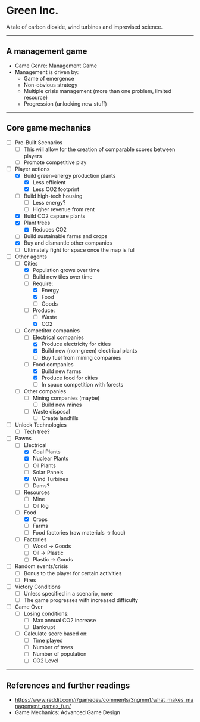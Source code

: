 # Green Inc.

A tale of carbon dioxide, wind turbines and improvised science.

------------------------------------------------------------------

## A management game
- Game Genre: Management Game
 - Management is driven by:
    - Game of emergence
    - Non-obvious strategy
    - Multiple crisis management (more than one problem, limited resource)
    - Progression (unlocking new stuff)


-----------------------------------------------------------------

## Core game mechanics

- [ ] Pre-Built Scenarios
	- [ ] This will allow for the creation of comparable scores between players
	- [ ] Promote competitive play

- [ ] Player actions
	- [X] Build green-energy production plants
		- [X] Less efficient
		- [X] Less CO2 footprint
	- [ ] Build high-tech housing
		- [ ] Less energy?
		- [ ] Higher revenue from rent
    - [X] Build CO2 capture plants
	- [X] Plant trees
		- [X] Reduces CO2
	- [ ] Build sustainable farms and crops
	- [X] Buy and dismantle other companies 
    - [ ] Ultimately fight for space once the map is full

- [ ] Other agents
	- [ ] Cities
		- [X] Population grows over time
		- [ ] Build new tiles over time
		- [ ] Require:
			- [X] Energy
			- [X] Food
			- [ ] Goods
        - [ ] Produce:
            - [ ] Waste
            - [X] CO2
	- [ ] Competitor companies
		- [ ] Electrical companies
            - [X] Produce electricity for cities
			- [X] Build new (non-green) electrical plants
			- [ ] Buy fuel from mining companies
		- [ ] Food companies
            - [X] Build new farms
			- [X] Produce food for cities
			- [ ] In space competition with forests
	- [ ] Other companies
		- [ ] Mining companies (maybe)
            - [ ] Build new mines
        - [ ] Waste disposal
            - [ ] Create landfills
            
- [ ] Unlock Technologies
    - [ ] Tech tree?

- [ ] Pawns
    - [ ] Electrical
        - [X] Coal Plants
        - [X] Nuclear Plants
        - [ ] Oil Plants
        - [ ] Solar Panels
        - [X] Wind Turbines
        - [ ] Dams?
    - [ ] Resources
        - [ ] Mine
        - [ ] Oil Rig
    - [ ] Food
        - [X] Crops
        - [ ] Farms
        - [ ] Food factories (raw materials -> food)
    - [ ] Factories
        - [ ] Wood -> Goods
        - [ ] Oil -> Plastic
        - [ ] Plastic -> Goods
            
- [ ] Random events/crisis
    - [ ] Bonus to the player for certain activities
    - [ ] Fires

- [ ] Victory Conditions
    - [ ] Unless specified in a scenario, none
    - [ ] The game progresses with increased difficulty

- [ ] Game Over
	- [ ] Losing conditions:
		- [ ] Max annual CO2 increase
		- [ ] Bankrupt
	- [ ] Calculate score based on:
		- [ ] Time played
		- [ ] Number of trees
		- [ ] Number of population
		- [ ] CO2 Level

-------------------------------------------------------------------------------

## References and further readings
- https://www.reddit.com/r/gamedev/comments/3ngmm1/what_makes_management_games_fun/
- Game Mechanics: Advanced Game Design

